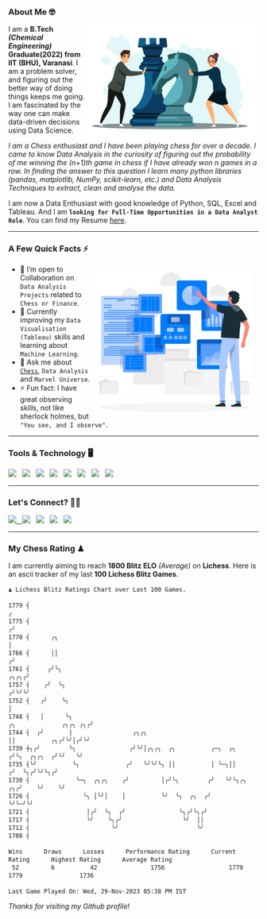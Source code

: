 ### About Me 🤓
<img align="right" alt="Coding" width="350" src="https://github.com/Laxman-Lakhan/Laxman-Lakhan/blob/master/Assets/Chess_Vector.jpg">   

I am a **B.Tech** _**(Chemical Engineering)**_ **Graduate(2022) from IIT (BHU), Varanasi**. I am a problem solver, and figuring out the better way of doing things keeps me going. I am fascinated by the way one can make data-driven decisions using Data Science. 

_I am a Chess enthusiast and I have been playing chess for over a decade. I came to know Data Analysis in the curiosity of figuring out the probability of me winning the (n+1)th game in chess if I have already won n games in a row. In finding the answer to this question I learn many python libraries (pandas, matplotlib, NumPy, scikit-learn, etc.) and Data Analysis Techniques to extract, clean and analyse the data._

I am now a Data Enthusiast with good knowledge of Python, SQL, Excel and Tableau. And I am **`looking for Full-Time Opportunities in a Data Analyst Role`**. You can find my Resume
 [here](https://drive.google.com/file/d/1UIOoogRLj5eGQFQBkuvMmTISZVdl2Ok7/view?usp=sharing).


---

### A Few Quick Facts ⚡️
<img align="right" alt="Coding" width="340" src="https://github.com/Laxman-Lakhan/Laxman-Lakhan/blob/master/Assets/Data_Vector.jpg">   

- 🤝 I’m open to Collaboration on `Data Analysis Projects` related to `Chess or Finance`.
- 📖 Currently improving my `Data Visualisation (Tableau)` skills and learning about `Machine Learning`.
- 💬 Ask me about [`Chess`](https://lichess.org/@/YourKingIsInDanger), `Data Analysis` and `Marvel Universe`.
- ⚡️ Fun fact: I have great observing skills, not like sherlock holmes, but `"You see, and I observe"`.

---
### Tools & Technology 🖥

<img src="https://img.shields.io/badge/Python-white?logo=Python&logoColor=ColorName&style=ShieldStyle" /> &nbsp;
<img src="https://img.shields.io/badge/MySQL-white?logo=MySQL&logoColor=ColorName&style=ShieldStyle" /> &nbsp;
<img src="https://img.shields.io/badge/Tableau-white?logo=Tableau&logoColor=ColorName&style=ShieldStyle" /> &nbsp;
<img src="https://img.shields.io/badge/Excel-white?logo=Microsoft+Excel&logoColor=196F3D&style=ShieldStyle" /> &nbsp;
<img src="https://img.shields.io/badge/Jupyter-white?logo=Jupyter&logoColor=ColorName&style=ShieldStyle" /> &nbsp;
<img src="https://img.shields.io/badge/pandas-white?logo=Pandas&logoColor=000080&style=ShieldStyle" /> &nbsp;
<img src="https://img.shields.io/badge/numpy-white?logo=Numpy&logoColor=85C1E9&style=ShieldStyle" /> &nbsp;
<img src="https://img.shields.io/badge/scikit learn-white?logo=Scikit+Learn&logoColor=ColorName&style=ShieldStyle" /> &nbsp;



---

### Let's Connect? 🫳🏻

<a href="mailto:laxmansingh.lakhan@gmail.com"> <img src="https://img.icons8.com/fluent/48/000000/gmail.png" width="3.5%"/> &nbsp;
[<img src="https://img.icons8.com/color/48/000000/linkedin.png" width="3.5%"/>](https://www.linkedin.com/in/laxman-lakhan/)  &nbsp;
[<img src="https://img.icons8.com/fluent/48/000000/facebook-new.png" width="3.5%"/>](https://www.facebook.com/s.laxmanlakhan/)  &nbsp;
[<img src="https://img.icons8.com/fluent/48/000000/instagram-new.png" width="3.5%"/>](https://www.instagram.com/laxman.lakhan/)  &nbsp;
[<img src="https://img.icons8.com/color/48/000000/twitter.png" width="3.5%"/>](https://twitter.com/laxman__lakhan)  &nbsp;

 ---
  
### My Chess Rating ♟
  
I am currently aiming to reach **1800 Blitz ELO** *(Average)* on **Lichess**. Here is an ascii tracker of my last **100 Lichess Blitz Games**.

  ```
  ♟︎ 𝙻𝚒𝚌𝚑𝚎𝚜𝚜 𝙱𝚕𝚒𝚝𝚣 𝚁𝚊𝚝𝚒𝚗𝚐𝚜 𝙲𝚑𝚊𝚛𝚝 𝚘𝚟𝚎𝚛 𝙻𝚊𝚜𝚝 𝟷00 𝙶𝚊𝚖𝚎𝚜.
  
1779 ┤                                                                                                  ╭
1775 ┤                                                                                                 ╭╯
1770 ┤      ╭╮                                                                                         │
1766 ┤      ││                                                                                        ╭╯
1761 ┤     ╭╯╰╮                                                                                  ╭╮╭╮╭╯
1757 ┤    ╭╯  ╰╮                                                                                ╭╯╰╯╰╯
1752 ┤   ╭╯    ╰╮                                                                               │
1748 ┤   │      ╰╮                                                       ╭╮             ╭╮╭╮ ╭╮╭╯
1744 ┤  ╭╯       │                 ╭╮╭╮                                  ││          ╭╮╭╯╰╯│╭╯╰╯
1739 ┼╮╭╯        ╰╮               ╭╯╰╯│╭╮╭╮  ╭╮          ╭─╮  ╭╮        ╭╯╰╮  ╭╮╭╮  ╭╯╰╯   ╰╯
1735 ┤╰╯          ╰╮             ╭╯   ╰╯╰╯╰╮ ││          │ ╰─╮││       ╭╯  ╰╮╭╯╰╯╰╮╭╯
1730 ┤             ╰─╮  ╭╮╭╮    ╭╯         │╭╯╰╮        ╭╯   ╰╯╰╮╭╮ ╭╮╭╯    ╰╯    ╰╯
1726 ┤               ╰╮ │╰╯│    │          ╰╯  ╰╮  ╭╮  ╭╯       ╰╯╰─╯╰╯
1721 ┤                │╭╯  ╰╮  ╭╯               ╰╮╭╯╰╮╭╯
1717 ┤                ╰╯    ╰╮╭╯                 ╰╯  ││
1712 ┤                       ╰╯                      ╰╯
1708 ┤ 

Wins      Draws      Losses      Performance Rating      Current Rating      Highest Rating      Average Rating
   52         6          42               1756                  1779                1779                1736     

Last Game Played On: Wed, 29-Nov-2023 05:38 PM IST
  ```
  
  
*Thanks for visiting my Github profile!*
